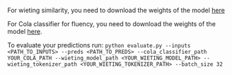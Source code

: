 For wieting similarity, you need to download the weights of the model [here](https://storage.yandexcloud.net/nlp/wieting_similarity_data.zip)

For Cola classifier for fluency, you need to download the weights of the model [here](https://drive.google.com/drive/folders/1p6_3lCbw3J0MhlidvKkRbG73qwmtWuRp).

To evaluate your predictions run: ```python evaluate.py --inputs <PATH_TO_INPUTS> --preds <PATH_TO_PREDS> --cola_classifier_path YOUR_COLA_PATH --wieting_model_path <YOUR_WIETING_MODEL_PATH> --wieting_tokenizer_path <YOUR_WIETING_TOKENIZER_PATH> --batch_size 32```
